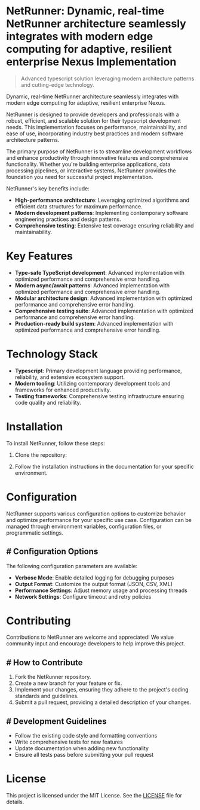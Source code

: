 <!-- fallback_NetRunner_20251019202500_73130 -->

# NetRunner: Dynamic, real-time NetRunner architecture seamlessly integrates with modern edge computing for adaptive, resilient enterprise Nexus Implementation
> Advanced typescript solution leveraging modern architecture patterns and cutting-edge technology.

Dynamic, real-time NetRunner architecture seamlessly integrates with modern edge computing for adaptive, resilient enterprise Nexus.

NetRunner is designed to provide developers and professionals with a robust, efficient, and scalable solution for their typescript development needs. This implementation focuses on performance, maintainability, and ease of use, incorporating industry best practices and modern software architecture patterns.

The primary purpose of NetRunner is to streamline development workflows and enhance productivity through innovative features and comprehensive functionality. Whether you're building enterprise applications, data processing pipelines, or interactive systems, NetRunner provides the foundation you need for successful project implementation.

NetRunner's key benefits include:

* **High-performance architecture**: Leveraging optimized algorithms and efficient data structures for maximum performance.
* **Modern development patterns**: Implementing contemporary software engineering practices and design patterns.
* **Comprehensive testing**: Extensive test coverage ensuring reliability and maintainability.

# Key Features

* **Type-safe TypeScript development**: Advanced implementation with optimized performance and comprehensive error handling.
* **Modern async/await patterns**: Advanced implementation with optimized performance and comprehensive error handling.
* **Modular architecture design**: Advanced implementation with optimized performance and comprehensive error handling.
* **Comprehensive testing suite**: Advanced implementation with optimized performance and comprehensive error handling.
* **Production-ready build system**: Advanced implementation with optimized performance and comprehensive error handling.

# Technology Stack

* **Typescript**: Primary development language providing performance, reliability, and extensive ecosystem support.
* **Modern tooling**: Utilizing contemporary development tools and frameworks for enhanced productivity.
* **Testing frameworks**: Comprehensive testing infrastructure ensuring code quality and reliability.

# Installation

To install NetRunner, follow these steps:

1. Clone the repository:


2. Follow the installation instructions in the documentation for your specific environment.

# Configuration

NetRunner supports various configuration options to customize behavior and optimize performance for your specific use case. Configuration can be managed through environment variables, configuration files, or programmatic settings.

## # Configuration Options

The following configuration parameters are available:

* **Verbose Mode**: Enable detailed logging for debugging purposes
* **Output Format**: Customize the output format (JSON, CSV, XML)
* **Performance Settings**: Adjust memory usage and processing threads
* **Network Settings**: Configure timeout and retry policies

# Contributing

Contributions to NetRunner are welcome and appreciated! We value community input and encourage developers to help improve this project.

## # How to Contribute

1. Fork the NetRunner repository.
2. Create a new branch for your feature or fix.
3. Implement your changes, ensuring they adhere to the project's coding standards and guidelines.
4. Submit a pull request, providing a detailed description of your changes.

## # Development Guidelines

* Follow the existing code style and formatting conventions
* Write comprehensive tests for new features
* Update documentation when adding new functionality
* Ensure all tests pass before submitting your pull request

# License

This project is licensed under the MIT License. See the [LICENSE](https://github.com/xxxPOUPOUxxx/NetRunner/blob/main/LICENSE) file for details.
